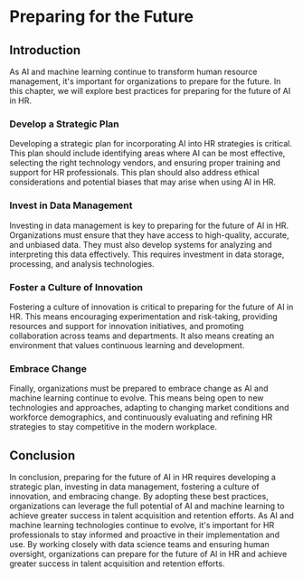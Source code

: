 Preparing for the Future
========================================================

Introduction
------------

As AI and machine learning continue to transform human resource management, it's important for organizations to prepare for the future. In this chapter, we will explore best practices for preparing for the future of AI in HR.

### Develop a Strategic Plan

Developing a strategic plan for incorporating AI into HR strategies is critical. This plan should include identifying areas where AI can be most effective, selecting the right technology vendors, and ensuring proper training and support for HR professionals. This plan should also address ethical considerations and potential biases that may arise when using AI in HR.

### Invest in Data Management

Investing in data management is key to preparing for the future of AI in HR. Organizations must ensure that they have access to high-quality, accurate, and unbiased data. They must also develop systems for analyzing and interpreting this data effectively. This requires investment in data storage, processing, and analysis technologies.

### Foster a Culture of Innovation

Fostering a culture of innovation is critical to preparing for the future of AI in HR. This means encouraging experimentation and risk-taking, providing resources and support for innovation initiatives, and promoting collaboration across teams and departments. It also means creating an environment that values continuous learning and development.

### Embrace Change

Finally, organizations must be prepared to embrace change as AI and machine learning continue to evolve. This means being open to new technologies and approaches, adapting to changing market conditions and workforce demographics, and continuously evaluating and refining HR strategies to stay competitive in the modern workplace.

Conclusion
----------

In conclusion, preparing for the future of AI in HR requires developing a strategic plan, investing in data management, fostering a culture of innovation, and embracing change. By adopting these best practices, organizations can leverage the full potential of AI and machine learning to achieve greater success in talent acquisition and retention efforts. As AI and machine learning technologies continue to evolve, it's important for HR professionals to stay informed and proactive in their implementation and use. By working closely with data science teams and ensuring human oversight, organizations can prepare for the future of AI in HR and achieve greater success in talent acquisition and retention efforts.
